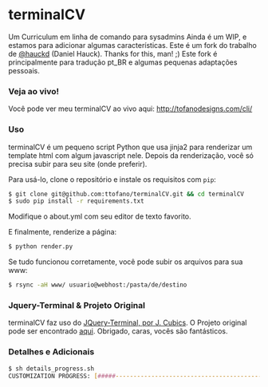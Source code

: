# terminalCV
Um Curriculum em linha de comando para sysadmins
Ainda é um WIP, e estamos para adicionar algumas características.
Este é um fork do trabalho de [@hauckd](http://github.com/hauckd/) (Daniel Hauck). Thanks for this, man! ;)
Este fork é principalmente para tradução pt_BR e algumas pequenas adaptações pessoais.


### Veja ao vivo!
Você pode ver meu terminalCV ao vivo aqui: http://tofanodesigns.com/cli/


### Uso
terminalCV é um pequeno script Python que usa jinja2 para renderizar um template html com algum javascript nele. Depois da renderização, você só precisa subir para seu site (onde preferir).

Para usá-lo, clone o repositório e instale os requisitos com `pip`:
```bash
$ git clone git@github.com:ttofano/terminalCV.git && cd terminalCV
$ sudo pip install -r requirements.txt
```

Modifique o about.yml com seu editor de texto favorito.

E finalmente, renderize a página:
```bash
$ python render.py
```


Se tudo funcionou corretamente, você pode subir os arquivos para sua www:
```bash
$ rsync -aH www/ usuario@webhost:/pasta/de/destino
```


### Jquery-Terminal & Projeto Original
terminalCV faz uso do [JQuery-Terminal, por J. Cubics](http://terminal.jcubic.pl/).
O Projeto original pode ser encontrado [aqui](http://github.com/hauckd/terminalCV/).
Obrigado, caras, vocês são fantásticos.


### Detalhes e Adicionais
```bash
$ sh details_progress.sh 
CUSTOMIZATION PROGRESS: [#####---------------------------------------------] 10%
```
